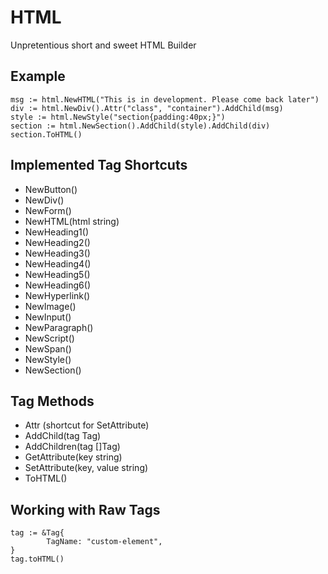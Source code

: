 # HTML

Unpretentious short and sweet HTML Builder

## Example
```
msg := html.NewHTML("This is in development. Please come back later")
div := html.NewDiv().Attr("class", "container").AddChild(msg)
style := html.NewStyle("section{padding:40px;}")
section := html.NewSection().AddChild(style).AddChild(div)
section.ToHTML()
````

## Implemented Tag Shortcuts

- NewButton()
- NewDiv()
- NewForm()
- NewHTML(html string)
- NewHeading1()
- NewHeading2()
- NewHeading3()
- NewHeading4()
- NewHeading5()
- NewHeading6()
- NewHyperlink()
- NewImage()
- NewInput()
- NewParagraph()
- NewScript()
- NewSpan()
- NewStyle()
- NewSection()

## Tag Methods

- Attr (shortcut for SetAttribute)
- AddChild(tag Tag)
- AddChildren(tag []Tag)
- GetAttribute(key string)
- SetAttribute(key, value string)
- ToHTML()

## Working with Raw Tags

```
tag := &Tag{
		TagName: "custom-element",
}
tag.toHTML()
```
